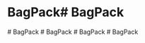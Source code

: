 # BagPack#   B a g P a c k  
 #   B a g P a c k  
 #   B a g P a c k  
 #   B a g P a c k  
 #   B a g P a c k  
 